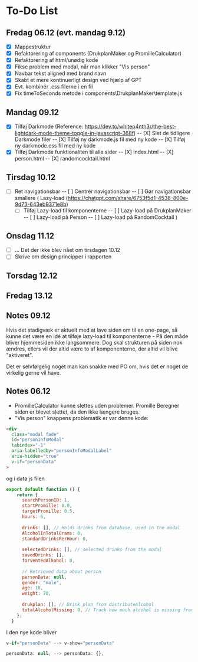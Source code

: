 # To-Do List

## Fredag 06.12 (evt. mandag 9.12)
- [X] Mappestruktur
- [X] Refaktorering af components (DrukplanMaker og PromilleCalculator)
- [X] Refaktorering af html/unødig kode
- [X] Fikse problem med modal, når man klikker "Vis person"
- [X] Navbar tekst aligned med brand navn
- [X] Skabt et mere kontinuerligt design ved hjælp af GPT
- [X] Evt. kombinér .css filerne i en fil
- [X] Fix timeToSeconds metode i components\DrukplanMaker\template.js

## Mandag 09.12
- [X] Tilføj Darkmode (Reference: https://dev.to/whitep4nth3r/the-best-lightdark-mode-theme-toggle-in-javascript-368f)
    -- [X] Slet de tidligere Darkmode filer
    -- [X] Tilføj ny darkmode.js fil med ny kode
    -- [X] Tilføj ny darkmode.css fil med ny kode
- [X] Tilføj Darkmode funktionaliten til alle sider
    -- [X] index.html
    -- [X] person.html
    -- [X] randomcocktail.html

## Tirsdag 10.12
- [ ] Ret navigationsbar
    -- [ ] Centrér navigationsbar
    -- [ ] Gør navigationsbar smallere
(
  Lazy-load (https://chatgpt.com/share/6753f5d1-4538-800e-9d73-643eb9371e8b)
  - [ ] Tilføj Lazy-load til komponenterne
    -- [ ] Lazy-load på DrukplanMaker
    -- [ ] Lazy-load på Person
    -- [ ] Lazy-load på RandomCocktail
)

## Onsdag 11.12
- [ ] ... Det der ikke blev nået om tirsdagen 10.12
- [ ] Skrive om design principper i rapporten

## Torsdag 12.12

## Fredag 13.12

## Notes 09.12
Hvis det stadigvæk er aktuelt med at lave siden om til en one-page, så kunne det være en idé at tilføje lazy-load til komponenterne - 
På den måde bliver hjemmesiden ikke langsommere. Dog skal strukturen på siden nok ændres, ellers vil der altid være to af komponenterne,
der altid vil blive "aktiveret".

Det er selvfølgelig noget man kan snakke med PO om, hvis det er noget de virkelig gerne vil have.

## Notes 06.12
- PromilleCalculator kunne slettes uden problemer. Promille Beregner siden er blevet slettet, da den ikke længere bruges.
- "Vis person" knappens problematik er var denne kode:
```html
<div
  class="modal fade"
  id="personInfoModal"
  tabindex="-1"
  aria-labelledby="personInfoModalLabel"
  aria-hidden="true"
  v-if="personData"
>
```
og i data.js filen
```javascript
export default function () {
    return {
      searchPersonID: 1,
      startPromille: 0.0,
      targetPromille: 0.5,
      hours: 6,
    
      drinks: [], // Holds drinks from database, used in the modal
      AlcoholInTotalGrams: 0,
      standardDrinksPerHour: 0, 
    
      selectedDrinks: [], // selected drinks from the modal
      savedDrinks: [], 
      forventedAlkohol: 0,
    
      // Retrieved data about person
      personData: null,
      gender: "male",
      age: 18,
      weight: 70,
    
      drukplan: [], // Drink plan from distributeAlcohol
      totalAlcoholMissing: 0, // Track how much alcohol is missing from the plan
    };
  }  
```

I den nye kode bliver
```js
v-if="personData" --> v-show="personData"
```
```js
personData: null, --> personData: {},
```
